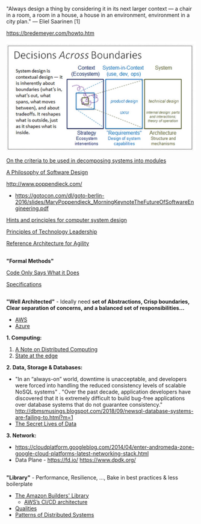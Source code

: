 "Always design a thing by considering it in its next larger context — a chair in a room, a room in a house, a house in an environment, environment in a city plan." — Eliel Saarinen [1]

https://bredemeyer.com/howto.htm

![](../images/Decisions%20across%20boundaries.jpeg)

[On the criteria to be used in decomposing systems into modules](https://blog.acolyer.org/2016/09/05/on-the-criteria-to-be-used-in-decomposing-systems-into-modules/)

[A Philosophy of Software Design](https://www.amazon.com/Philosophy-Software-Design-John-Ousterhout/dp/1732102201)

http://www.poppendieck.com/
* https://gotocon.com/dl/goto-berlin-2016/slides/MaryPoppendieck_MorningKeynoteTheFutureOfSoftwareEngineering.pdf

[Hints and principles for computer system design](https://www.microsoft.com/en-us/research/uploads/prod/2019/09/Hints-137-short.pdf)

[Principles of Technology Leadership](https://www.youtube.com/watch?v=9QMGAtxUlAc)

[Reference Architecture for Agility](https://github.com/wso2/reference-architecture)

##

**"Formal Methods"**

[Code Only Says What it Does](https://brooker.co.za/blog/2020/06/23/code.html)

[Specifications](../System/Specs.md)


##

**"Well Architected"** - Ideally need **set of Abstractions, Crisp boundaries, Clear separation of concerns, and a balanced set of responsibilities...**

* [AWS](https://aws.amazon.com/architecture)
* [Azure](https://azure.microsoft.com/en-us/blog/introducing-the-microsoft-azure-wellarchitected-framework/)

**1. Computing:**

1. [A Note on Distributed Computing](https://github.com/papers-we-love/papers-we-love/blob/master/distributed_systems/a-note-on-distributed-computing.pdf)
2. [State at the edge](https://www.fastly.com/blog/state-at-the-edge)

**2. Data, Storage & Databases:**
* "In an “always-on” world, downtime is unacceptable, and developers were forced into handling the reduced consistency levels of scalable NoSQL systems" . "Over the past decade, application developers have discovered that it is extremely difficult to build bug-free applications over database systems that do not guarantee consistency." http://dbmsmusings.blogspot.com/2018/09/newsql-database-systems-are-failing-to.html?m=1
* [The Secret Lives of Data](http://thesecretlivesofdata.com/raft/)

**3. Network:**
* https://cloudplatform.googleblog.com/2014/04/enter-andromeda-zone-google-cloud-platforms-latest-networking-stack.html
* Data Plane - https://fd.io/ https://www.dpdk.org/

##

**"Library"** - Performance, Resilience, ..., Bake in best practices & less boilerplate

* [The Amazon Builders' Library](https://aws.amazon.com/builders-library/)
  * [AWS’s CI/CD architecture](https://aws.amazon.com/builders-library/automating-safe-hands-off-deployments/)
* [Qualities](https://github.com/mtnygard/architecture-qualities)
* [Patterns of Distributed Systems](https://martinfowler.com/articles/patterns-of-distributed-systems/index.html)




